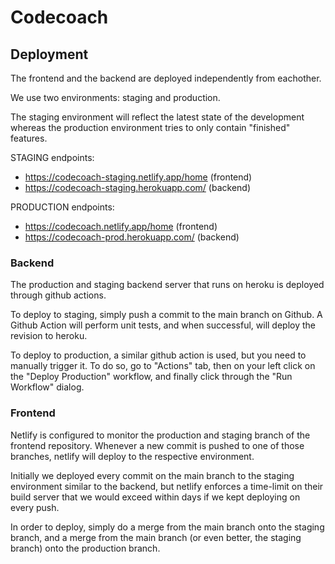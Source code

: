 # Codecoach


## Deployment

The frontend and the backend are deployed independently from eachother.

We use two environments: staging and production. 

The staging environment will reflect the latest state of the development whereas the
production environment tries to only contain "finished" features.

STAGING endpoints:
- https://codecoach-staging.netlify.app/home (frontend)
- https://codecoach-staging.herokuapp.com/ (backend)

PRODUCTION endpoints:
- https://codecoach.netlify.app/home (frontend)
- https://codecoach-prod.herokuapp.com/ (backend)

### Backend

The production and staging backend server that runs on heroku is deployed
through github actions.

To deploy to staging, simply push a commit to the main branch on Github.
A Github Action will perform unit tests, and when successful, will
deploy the revision to heroku.

To deploy to production, a similar github action is used, but you need
to manually trigger it. To do so, go to "Actions" tab, then on your left
click on the "Deploy Production" workflow, and finally click through the
"Run Workflow" dialog.

### Frontend

Netlify is configured to monitor the production and staging branch of the
frontend repository. Whenever a new commit is pushed to one of those branches,
netlify will deploy to the respective environment.

Initially we deployed every commit on the main branch to the staging environment
similar to the backend, but netlify enforces a time-limit on their build server
that we would exceed within days if we kept deploying on every push.

In order to deploy, simply do a merge from the main branch onto the staging branch,
and a merge from the main branch (or even better, the staging branch) onto
the production branch.
